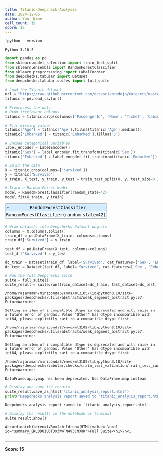 ```yaml
---
title: Titanic-Deepcheck-Analysis
date: 2024-12-06
author: Your Name
cell_count: 15
score: 15
---
```


```python
!python --version
```

    Python 3.10.5



```python
import pandas as pd
from sklearn.model_selection import train_test_split
from sklearn.ensemble import RandomForestClassifier
from sklearn.preprocessing import LabelEncoder
from deepchecks.tabular import Dataset
from deepchecks.tabular.suites import full_suite
```


```python
# Load the Titanic dataset
url = "https://raw.githubusercontent.com/datasciencedojo/datasets/master/titanic.csv"
titanic = pd.read_csv(url)
```


```python
# Preprocess the data
# Drop irrelevant columns
titanic = titanic.drop(columns=['PassengerId', 'Name', 'Ticket', 'Cabin'])
```


```python
# Fill missing values
titanic['Age'] = titanic['Age'].fillna(titanic['Age'].median())
titanic['Embarked'] = titanic['Embarked'].fillna('S')
```


```python
# Encode categorical variables
label_encoder = LabelEncoder()
titanic['Sex'] = label_encoder.fit_transform(titanic['Sex'])
titanic['Embarked'] = label_encoder.fit_transform(titanic['Embarked'])
```


```python
# Split the data
X = titanic.drop(columns=['Survived'])
y = titanic['Survived']
X_train, X_test, y_train, y_test = train_test_split(X, y, test_size=0.3, random_state=42)
```


```python
# Train a Random Forest model
model = RandomForestClassifier(random_state=42)
model.fit(X_train, y_train)
```




<style>#sk-container-id-1 {color: black;}#sk-container-id-1 pre{padding: 0;}#sk-container-id-1 div.sk-toggleable {background-color: white;}#sk-container-id-1 label.sk-toggleable__label {cursor: pointer;display: block;width: 100%;margin-bottom: 0;padding: 0.3em;box-sizing: border-box;text-align: center;}#sk-container-id-1 label.sk-toggleable__label-arrow:before {content: "▸";float: left;margin-right: 0.25em;color: #696969;}#sk-container-id-1 label.sk-toggleable__label-arrow:hover:before {color: black;}#sk-container-id-1 div.sk-estimator:hover label.sk-toggleable__label-arrow:before {color: black;}#sk-container-id-1 div.sk-toggleable__content {max-height: 0;max-width: 0;overflow: hidden;text-align: left;background-color: #f0f8ff;}#sk-container-id-1 div.sk-toggleable__content pre {margin: 0.2em;color: black;border-radius: 0.25em;background-color: #f0f8ff;}#sk-container-id-1 input.sk-toggleable__control:checked~div.sk-toggleable__content {max-height: 200px;max-width: 100%;overflow: auto;}#sk-container-id-1 input.sk-toggleable__control:checked~label.sk-toggleable__label-arrow:before {content: "▾";}#sk-container-id-1 div.sk-estimator input.sk-toggleable__control:checked~label.sk-toggleable__label {background-color: #d4ebff;}#sk-container-id-1 div.sk-label input.sk-toggleable__control:checked~label.sk-toggleable__label {background-color: #d4ebff;}#sk-container-id-1 input.sk-hidden--visually {border: 0;clip: rect(1px 1px 1px 1px);clip: rect(1px, 1px, 1px, 1px);height: 1px;margin: -1px;overflow: hidden;padding: 0;position: absolute;width: 1px;}#sk-container-id-1 div.sk-estimator {font-family: monospace;background-color: #f0f8ff;border: 1px dotted black;border-radius: 0.25em;box-sizing: border-box;margin-bottom: 0.5em;}#sk-container-id-1 div.sk-estimator:hover {background-color: #d4ebff;}#sk-container-id-1 div.sk-parallel-item::after {content: "";width: 100%;border-bottom: 1px solid gray;flex-grow: 1;}#sk-container-id-1 div.sk-label:hover label.sk-toggleable__label {background-color: #d4ebff;}#sk-container-id-1 div.sk-serial::before {content: "";position: absolute;border-left: 1px solid gray;box-sizing: border-box;top: 0;bottom: 0;left: 50%;z-index: 0;}#sk-container-id-1 div.sk-serial {display: flex;flex-direction: column;align-items: center;background-color: white;padding-right: 0.2em;padding-left: 0.2em;position: relative;}#sk-container-id-1 div.sk-item {position: relative;z-index: 1;}#sk-container-id-1 div.sk-parallel {display: flex;align-items: stretch;justify-content: center;background-color: white;position: relative;}#sk-container-id-1 div.sk-item::before, #sk-container-id-1 div.sk-parallel-item::before {content: "";position: absolute;border-left: 1px solid gray;box-sizing: border-box;top: 0;bottom: 0;left: 50%;z-index: -1;}#sk-container-id-1 div.sk-parallel-item {display: flex;flex-direction: column;z-index: 1;position: relative;background-color: white;}#sk-container-id-1 div.sk-parallel-item:first-child::after {align-self: flex-end;width: 50%;}#sk-container-id-1 div.sk-parallel-item:last-child::after {align-self: flex-start;width: 50%;}#sk-container-id-1 div.sk-parallel-item:only-child::after {width: 0;}#sk-container-id-1 div.sk-dashed-wrapped {border: 1px dashed gray;margin: 0 0.4em 0.5em 0.4em;box-sizing: border-box;padding-bottom: 0.4em;background-color: white;}#sk-container-id-1 div.sk-label label {font-family: monospace;font-weight: bold;display: inline-block;line-height: 1.2em;}#sk-container-id-1 div.sk-label-container {text-align: center;}#sk-container-id-1 div.sk-container {/* jupyter's `normalize.less` sets `[hidden] { display: none; }` but bootstrap.min.css set `[hidden] { display: none !important; }` so we also need the `!important` here to be able to override the default hidden behavior on the sphinx rendered scikit-learn.org. See: https://github.com/scikit-learn/scikit-learn/issues/21755 */display: inline-block !important;position: relative;}#sk-container-id-1 div.sk-text-repr-fallback {display: none;}</style><div id="sk-container-id-1" class="sk-top-container"><div class="sk-text-repr-fallback"><pre>RandomForestClassifier(random_state=42)</pre><b>In a Jupyter environment, please rerun this cell to show the HTML representation or trust the notebook. <br />On GitHub, the HTML representation is unable to render, please try loading this page with nbviewer.org.</b></div><div class="sk-container" hidden><div class="sk-item"><div class="sk-estimator sk-toggleable"><input class="sk-toggleable__control sk-hidden--visually" id="sk-estimator-id-1" type="checkbox" checked><label for="sk-estimator-id-1" class="sk-toggleable__label sk-toggleable__label-arrow">RandomForestClassifier</label><div class="sk-toggleable__content"><pre>RandomForestClassifier(random_state=42)</pre></div></div></div></div></div>




```python
# Wrap datasets into Deepchecks Dataset objects
columns = X.columns.tolist()
train_df = pd.DataFrame(X_train, columns=columns)
train_df['Survived'] = y_train
```


```python
test_df = pd.DataFrame(X_test, columns=columns)
test_df['Survived'] = y_test
```


```python
dc_train = Dataset(train_df, label='Survived', cat_features=['Sex', 'Embarked'])
dc_test = Dataset(test_df, label='Survived', cat_features=['Sex', 'Embarked'])
```


```python
# Run the full Deepchecks suite
suite = full_suite()
suite_result = suite.run(train_dataset=dc_train, test_dataset=dc_test, model=model)
```



<style>
    progress {
        -webkit-appearance: none;
        border: none;
        border-radius: 3px;
        width: 300px;
        height: 20px;
        vertical-align: middle;
        margin-right: 10px;
        background-color: aliceblue;
    }
    progress::-webkit-progress-bar {
        border-radius: 3px;
        background-color: aliceblue;
    }
    progress::-webkit-progress-value {
        background-color: #9d60fb;
    }
    progress::-moz-progress-bar {
        background-color: #9d60fb;
    }
</style>







    /home/rajaraman/miniconda3/envs/ml3105/lib/python3.10/site-packages/deepchecks/utils/abstracts/weak_segment_abstract.py:57: FutureWarning:
    
    Setting an item of incompatible dtype is deprecated and will raise in a future error of pandas. Value 'Other' has dtype incompatible with int64, please explicitly cast to a compatible dtype first.
    
    /home/rajaraman/miniconda3/envs/ml3105/lib/python3.10/site-packages/deepchecks/utils/abstracts/weak_segment_abstract.py:57: FutureWarning:
    
    Setting an item of incompatible dtype is deprecated and will raise in a future error of pandas. Value 'Other' has dtype incompatible with int64, please explicitly cast to a compatible dtype first.
    
    /home/rajaraman/miniconda3/envs/ml3105/lib/python3.10/site-packages/deepchecks/tabular/checks/train_test_validation/train_test_samples_mix.py:85: FutureWarning:
    
    DataFrame.applymap has been deprecated. Use DataFrame.map instead.
    



```python
# Display and save the results
suite_result.save_as_html('titanic_analysis_report.html')
print("Deepchecks analysis report saved to 'titanic_analysis_report.html'")
```

    Deepchecks analysis report saved to 'titanic_analysis_report.html'



```python
# Display the results in the notebook or terminal
suite_result.show()
```


    Accordion(children=(VBox(children=(HTML(value='\n<h1 id="summary_EKL0D0IU0T3X3W4TN4V3CMXRK">Full Suite</h1>\n<…



```python

```


---
**Score: 15**